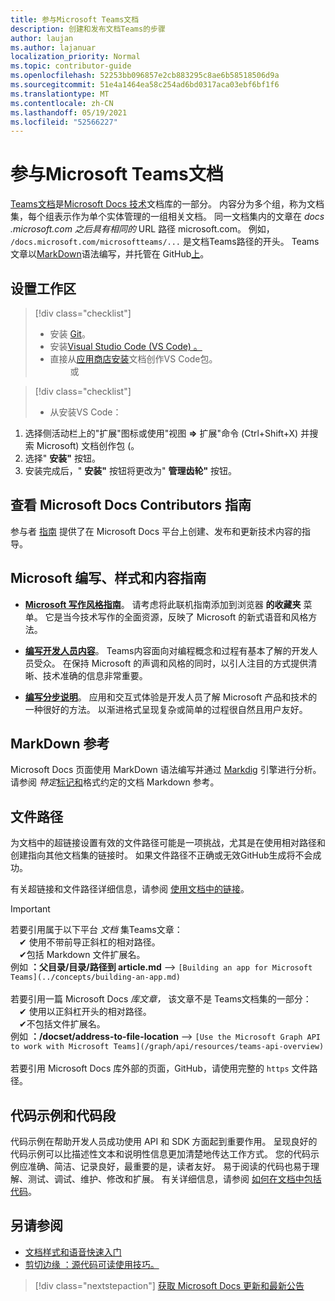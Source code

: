 ```yaml
---
title: 参与Microsoft Teams文档
description: 创建和发布文档Teams的步骤
author: laujan
ms.author: lajanuar
localization_priority: Normal
ms.topic: contributor-guide
ms.openlocfilehash: 52253bb096857e2cb883295c8ae6b58518506d9a
ms.sourcegitcommit: 51e4a1464ea58c254ad6bd0317aca03ebf6bf1f6
ms.translationtype: MT
ms.contentlocale: zh-CN
ms.lasthandoff: 05/19/2021
ms.locfileid: "52566227"
---
```

# <a name="contributing-to-microsoft-teams-documentation"></a>参与Microsoft Teams文档

[Teams文档](/microsoftteams/platform/overview)是[Microsoft Docs 技术](https://docs.microsoft.com/)文档库的一部分。 内容分为多个组，称为文档集，每个组表示作为单个实体管理的一组相关文档。 同一文档集内的文章在 *docs <span></span> .microsoft.com 之后具有相同的* URL 路径 microsoft.com。  例如， `/docs.microsoft.com/microsoftteams/...` 是文档Teams路径的开头。 Teams文章以[MarkDown](#markdown-reference)语法编写，并托管在 GitHub[上](https://github.com/MicrosoftDocs/msteams-docs/tree/master/msteams-platform)。

## <a name="set-up-your-workspace"></a>设置工作区

> [!div class="checklist"]
>
> * 安装 [Git](https://git-scm.com/book/en/v2/Getting-Started-Installing-Git)。
> * 安装[Visual Studio Code (VS Code) 。](https://code.visualstudio.com/)
> * 直接从[应用商店安装](https://marketplace.visualstudio.com/items?itemName=docsmsft.docs-authoring-pack)文档创作VS Code包。
<br>&emsp;&emsp; 或

> [!div class="checklist"]
>
> * 从安装VS Code：

   1. 选择侧活动栏上的"扩展"图标或使用"视图 **=>** 扩展"命令 (Ctrl+Shift+X) 并搜索 Microsoft) 文档创作包 (。
   1. 选择" **安装"** 按钮。
   1. 安装完成后，" **安装"** 按钮将更改为" **管理齿轮"** 按钮。

## <a name="review-the-microsoft-docs-contributors-guide"></a>查看 Microsoft Docs Contributors 指南

参与者 [指南](/contribute) 提供了在 Microsoft Docs 平台上创建、发布和更新技术内容的指导。

## <a name="microsoft-writing-style-and-content-guides"></a>Microsoft 编写、样式和内容指南

* **[Microsoft 写作风格指南](/style-guide/welcome)**。 请考虑将此联机指南添加到浏览器 **的收藏夹** 菜单。 它是当今技术写作的全面资源，反映了 Microsoft 的新式语音和风格方法。

* **[编写开发人员内容](/style-guide/developer-content/)**。 Teams内容面向对编程概念和过程有基本了解的开发人员受众。 在保持 Microsoft 的声调和风格的同时，以引人注目的方式提供清晰、技术准确的信息非常重要。

* **[编写分步说明](/style-guide/procedures-instructions/writing-step-by-step-instructions)**。 应用和交互式体验是开发人员了解 Microsoft 产品和技术的一种很好的方法。 以渐进格式呈现复杂或简单的过程很自然且用户友好。

## <a name="markdown-reference"></a>MarkDown 参考

 Microsoft Docs 页面使用 MarkDown 语法编写并通过 [Markdig](https://github.com/lunet-io/markdig) 引擎进行分析。 请参阅 *特定*[标记和](/contribute/markdown-reference)格式约定的文档 Markdown 参考。

## <a name="file-paths"></a>文件路径

为文档中的超链接设置有效的文件路径可能是一项挑战，尤其是在使用相对路径和创建指向其他文档集的链接时。  如果文件路径不正确或无效GitHub生成将不会成功。

有关超链接和文件路径详细信息，请参阅 [使用文档中的链接](/contribute/how-to-write-links)。

>[!IMPORTANT]
> 若要引用属于以下平台 *文档* 集Teams文章：<br>
> &emsp;&#x2714; 使用不带前导正斜杠的相对路径。<br>
> &emsp;&#x2714;包括 Markdown 文件扩展名。<br>
>例如  **：父目录/目录/路径到 article.md** —> `[Building an app for Microsoft Teams](../concepts/building-an-app.md)` <br><br>
> 若要引用一篇 Microsoft Docs *库文章，* 该文章不是 Teams文档集的一部分：<br>
> &emsp;&#x2714; 使用以正斜杠开头的相对路径。<br>
> &emsp;&#x2714;不包括文件扩展名。 <br> 例如  **：/docset/address-to-file-location** —> `[Use the Microsoft Graph API to work with Microsoft Teams](/graph/api/resources/teams-api-overview)`<br><br>
> 若要引用 Microsoft Docs 库外部的页面，GitHub，请使用完整的 `https` 文件路径。<br>

## <a name="code-samples-and-snippets"></a>代码示例和代码段

代码示例在帮助开发人员成功使用 API 和 SDK 方面起到重要作用。 呈现良好的代码示例可以比描述性文本和说明性信息更加清楚地传达工作方式。 您的代码示例应准确、简洁、记录良好，最重要的是，读者友好。 易于阅读的代码也易于理解、测试、调试、维护、修改和扩展。 有关详细信息，请参阅 [如何在文档中包括代码](/contribute/code-in-docs)。

## <a name="see-also"></a>另请参阅

* [文档样式和语音快速入门](/contribute/style-quick-start)
* [剪切边缘 ：源代码可读使用技巧。](/archive/msdn-magazine/2014/october/cutting-edge-source-code-readability-tips)

> [!div class="nextstepaction"]
> [获取 Microsoft Docs 更新和最新公告](/teamblog)
